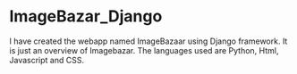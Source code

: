 # ImageBazar_Django
I have created the webapp named ImageBazaar using Django framework. It is just an overview of Imagebazar. The languages used are Python, Html, Javascript and CSS.
